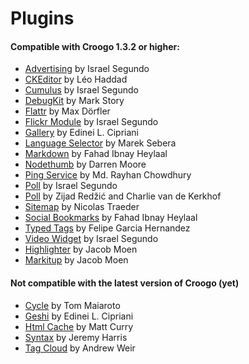 # Plugins

#### Compatible with Croogo 1.3.2 or higher:

* [Advertising](http://github.com/chroposnos/Advertising-Croogo-Plugin) by Israel Segundo
* [CKEditor](http://github.com/Scoup/geecktec_ckeditor) by Léo Haddad
* [Cumulus](http://github.com/chroposnos/cumulus) by Israel Segundo
* [DebugKit](http://github.com/fahad19/debug_kit) by Mark Story
* [Flattr](http://github.com/muxe/Croogo-Flattr-Plugin) by Max Dörfler
* [Flickr Module](http://github.com/chroposnos/flickr_module) by Israel Segundo
* [Gallery](http://github.com/phpedinei/gallery) by Edinei L. Cipriani
* [Language Selector](http://github.com/smarek/langbar) by Marek Sebera
* [Markdown](http://fahad19.com/blog/markdown-plugin) by Fahad Ibnay Heylaal
* [Nodethumb](http://github.com/firecreek/nodethumb) by Darren Moore
* [Ping Service](http://github.com/rayhan/ping_service) by Md. Rayhan Chowdhury
* [Poll](http://github.com/chroposnos/poll) by Israel Segundo
* [Poll](http://github.com/primeminister/poll) by Zijad Redžić and Charlie van de Kerkhof
* [Sitemap](http://github.com/traedamatic/croogo_sitemap_plugin) by Nicolas Traeder
* [Social Bookmarks](http://github.com/fahad19/social_bookmarks) by Fahad Ibnay Heylaal
* [Typed Tags](http://scvgeo.com/blog/typed-tags-croogo-plugin) by Felipe Garcia Hernandez
* [Video Widget](http://github.com/chroposnos/video_widget) by Israel Segundo
* [Highlighter](http://github.com/jacmoe/highlighter) by Jacob Moen
* [Markitup](http://github.com/jacmoe/markitup) by Jacob Moen

#### Not compatible with the latest version of Croogo (yet)

* [Cycle](http://www.shift8creative.com/blog/cycle-plugin) by Tom Maiaroto
* [Geshi](http://github.com/phpedinei/geshi) by Edinei L. Cipriani
* [Html Cache](http://github.com/mcurry/html_cache) by Matt Curry
* [Syntax](http://codaset.com/jeremyharris/croogo-syntax-plugin) by Jeremy Harris
* [Tag Cloud](http://github.com/andruu/Croogo-Tagcloud-Plugin) by Andrew Weir